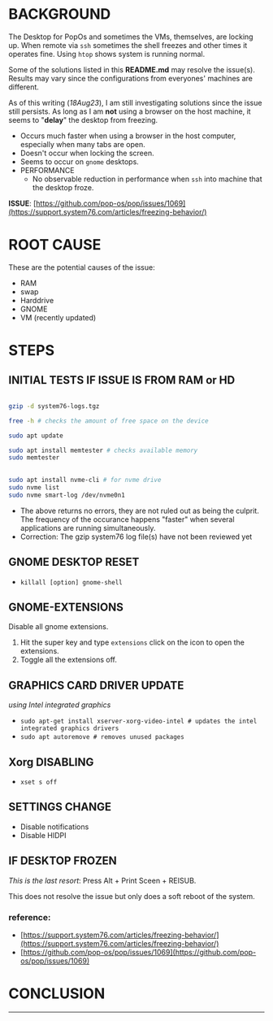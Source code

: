 # BACKGROUND
The Desktop for PopOs and sometimes the VMs, themselves, are locking up. When remote via `ssh` sometimes the shell freezes and other times it operates fine. Using `htop` shows system is running normal.   

Some of the solutions listed in this __README.md__ may resolve the issue(s). Results may vary since the configurations from everyones' machines are different. 

As of this writing (_18Aug23_), I am still investigating solutions since the issue still persists. As long as I am __not__ using a browser on the host machine, it seems to "__delay__" the desktop from freezing.   

* Occurs much faster when using a browser in the host computer, especially when many tabs are open.
* Doesn't occur when locking the screen.
* Seems to occur on `gnome` desktops.
* PERFORMANCE
	- No observable reduction in performance when `ssh` into machine that the desktop froze. 


__ISSUE__: [https://github.com/pop-os/pop/issues/1069](https://support.system76.com/articles/freezing-behavior/)

# ROOT CAUSE
These are the potential causes of the issue:
- RAM
- swap
- Harddrive
- GNOME
- VM (recently updated)

# STEPS

## INITIAL TESTS IF ISSUE IS FROM RAM or HD

```bash

gzip -d system76-logs.tgz

free -h # checks the amount of free space on the device

sudo apt update 

sudo apt install memtester # checks available memory
sudo memtester

 
sudo apt install nvme-cli # for nvme drive 
sudo nvme list 
sudo nvme smart-log /dev/nvme0n1
```
- The above returns no errors, they are not ruled out as being the culprit. The frequency of the occurance happens "faster" when several applications are running simultaneously. 
- Correction: The gzip system76 log file(s) have not been reviewed yet

## GNOME DESKTOP RESET

- `killall [option] gnome-shell`

## GNOME-EXTENSIONS
Disable all gnome extensions. 

1. Hit the super key and type `extensions` click on the icon to open the extensions. 
2. Toggle all the extensions off. 


## GRAPHICS CARD DRIVER UPDATE
_using Intel integrated graphics_ 

- `sudo apt-get install xserver-xorg-video-intel # updates the intel integrated graphics drivers` 
- `sudo apt autoremove # removes unused packages`

## Xorg DISABLING
- `xset s off`

## SETTINGS CHANGE

- Disable notifications
- Disable HIDPI


## IF DESKTOP FROZEN
_This is the last resort_:
Press Alt + Print Sceen + REISUB. 

This does not resolve the issue but only does a soft reboot of the system. 

### reference: 
* [https://support.system76.com/articles/freezing-behavior/](https://support.system76.com/articles/freezing-behavior/)
* [https://github.com/pop-os/pop/issues/1069](https://github.com/pop-os/pop/issues/1069)

# CONCLUSION

___

<!--
draft 16Aug23
-->
